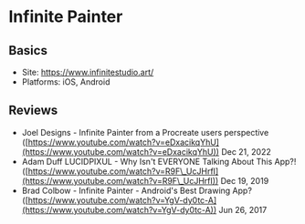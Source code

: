 # Infinite Painter

## Basics

* Site: [https://www.infinitestudio.art/ ](https://www.infinitestudio.art/)
* Platforms: iOS, Android

## Reviews

* Joel Designs - Infinite Painter from a Procreate users perspective ([https://www.youtube.com/watch?v=eDxacikqYhU](https://www.youtube.com/watch?v=eDxacikqYhU)) Dec 21, 2022
* Adam Duff LUCIDPIXUL - Why Isn't EVERYONE Talking About This App?!  ([https://www.youtube.com/watch?v=R9F\_UcJHrfI](https://www.youtube.com/watch?v=R9F\_UcJHrfI)) Dec 19, 2019
* Brad Colbow - Infinite Painter - Android's Best Drawing App? ([https://www.youtube.com/watch?v=YgV-dy0tc-A](https://www.youtube.com/watch?v=YgV-dy0tc-A)) Jun 26, 2017
